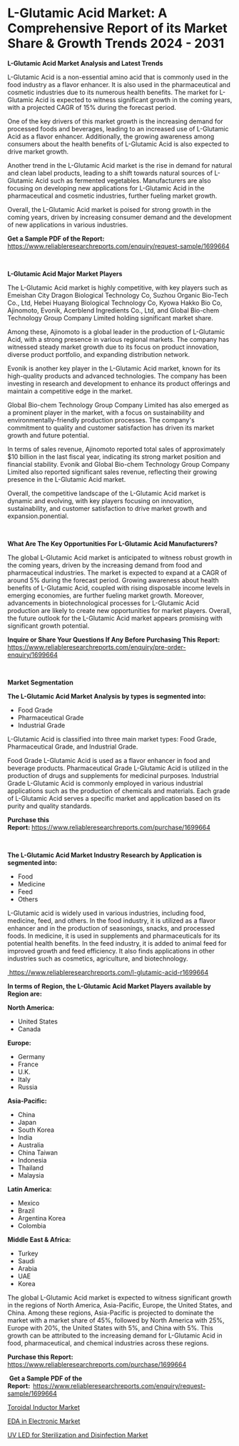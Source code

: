 <p><h1>L-Glutamic Acid Market: A Comprehensive Report of its Market Share & Growth Trends 2024 - 2031</h1></p><p><strong>L-Glutamic Acid Market Analysis and Latest Trends</strong></p>
<p><p>L-Glutamic Acid is a non-essential amino acid that is commonly used in the food industry as a flavor enhancer. It is also used in the pharmaceutical and cosmetic industries due to its numerous health benefits. The market for L-Glutamic Acid is expected to witness significant growth in the coming years, with a projected CAGR of 15% during the forecast period.</p><p>One of the key drivers of this market growth is the increasing demand for processed foods and beverages, leading to an increased use of L-Glutamic Acid as a flavor enhancer. Additionally, the growing awareness among consumers about the health benefits of L-Glutamic Acid is also expected to drive market growth. </p><p>Another trend in the L-Glutamic Acid market is the rise in demand for natural and clean label products, leading to a shift towards natural sources of L-Glutamic Acid such as fermented vegetables. Manufacturers are also focusing on developing new applications for L-Glutamic Acid in the pharmaceutical and cosmetic industries, further fueling market growth.</p><p>Overall, the L-Glutamic Acid market is poised for strong growth in the coming years, driven by increasing consumer demand and the development of new applications in various industries.</p></p>
<p><strong>Get a Sample PDF of the Report:&nbsp;</strong> <a href="https://www.reliableresearchreports.com/enquiry/request-sample/1699664">https://www.reliableresearchreports.com/enquiry/request-sample/1699664</a></p>
<p>&nbsp;</p>
<p><strong>L-Glutamic Acid Major Market Players</strong></p>
<p><p>The L-Glutamic Acid market is highly competitive, with key players such as Emeishan City Dragon Biological Technology Co, Suzhou Organic Bio-Tech Co., Ltd, Hebei Huayang Biological Technology Co, Kyowa Hakko Bio Co, Ajinomoto, Evonik, Acerblend Ingredients Co., Ltd, and Global Bio-chem Technology Group Company Limited holding significant market share.</p><p>Among these, Ajinomoto is a global leader in the production of L-Glutamic Acid, with a strong presence in various regional markets. The company has witnessed steady market growth due to its focus on product innovation, diverse product portfolio, and expanding distribution network.</p><p>Evonik is another key player in the L-Glutamic Acid market, known for its high-quality products and advanced technologies. The company has been investing in research and development to enhance its product offerings and maintain a competitive edge in the market.</p><p>Global Bio-chem Technology Group Company Limited has also emerged as a prominent player in the market, with a focus on sustainability and environmentally-friendly production processes. The company's commitment to quality and customer satisfaction has driven its market growth and future potential.</p><p>In terms of sales revenue, Ajinomoto reported total sales of approximately $10 billion in the last fiscal year, indicating its strong market position and financial stability. Evonik and Global Bio-chem Technology Group Company Limited also reported significant sales revenue, reflecting their growing presence in the L-Glutamic Acid market.</p><p>Overall, the competitive landscape of the L-Glutamic Acid market is dynamic and evolving, with key players focusing on innovation, sustainability, and customer satisfaction to drive market growth and expansion.ponential.</p></p>
<p>&nbsp;</p>
<p><strong>What Are The Key Opportunities For L-Glutamic Acid Manufacturers?</strong></p>
<p><p>The global L-Glutamic Acid market is anticipated to witness robust growth in the coming years, driven by the increasing demand from food and pharmaceutical industries. The market is expected to expand at a CAGR of around 5% during the forecast period. Growing awareness about health benefits of L-Glutamic Acid, coupled with rising disposable income levels in emerging economies, are further fueling market growth. Moreover, advancements in biotechnological processes for L-Glutamic Acid production are likely to create new opportunities for market players. Overall, the future outlook for the L-Glutamic Acid market appears promising with significant growth potential.</p></p>
<p><strong>Inquire or Share Your Questions If Any Before Purchasing This Report:</strong> <a href="https://www.reliableresearchreports.com/enquiry/pre-order-enquiry/1699664">https://www.reliableresearchreports.com/enquiry/pre-order-enquiry/1699664</a></p>
<p>&nbsp;</p>
<p><strong>Market Segmentation</strong></p>
<p><strong>The L-Glutamic Acid Market Analysis by types is segmented into:</strong></p>
<p><ul><li>Food Grade</li><li>Pharmaceutical Grade</li><li>Industrial Grade</li></ul></p>
<p><p>L-Glutamic Acid is classified into three main market types: Food Grade, Pharmaceutical Grade, and Industrial Grade. </p><p>Food Grade L-Glutamic Acid is used as a flavor enhancer in food and beverage products. Pharmaceutical Grade L-Glutamic Acid is utilized in the production of drugs and supplements for medicinal purposes. Industrial Grade L-Glutamic Acid is commonly employed in various industrial applications such as the production of chemicals and materials. Each grade of L-Glutamic Acid serves a specific market and application based on its purity and quality standards.</p></p>
<p><strong>Purchase this Report:&nbsp;</strong><a href="https://www.reliableresearchreports.com/purchase/1699664">https://www.reliableresearchreports.com/purchase/1699664</a></p>
<p>&nbsp;</p>
<p><strong>The L-Glutamic Acid Market Industry Research by Application is segmented into:</strong></p>
<p><ul><li>Food</li><li>Medicine</li><li>Feed</li><li>Others</li></ul></p>
<p><p>L-Glutamic acid is widely used in various industries, including food, medicine, feed, and others. In the food industry, it is utilized as a flavor enhancer and in the production of seasonings, snacks, and processed foods. In medicine, it is used in supplements and pharmaceuticals for its potential health benefits. In the feed industry, it is added to animal feed for improved growth and feed efficiency. It also finds applications in other industries such as cosmetics, agriculture, and biotechnology.</p></p>
<p><a href="https://www.reliableresearchreports.com/l-glutamic-acid-r1699664">&nbsp;https://www.reliableresearchreports.com/l-glutamic-acid-r1699664</a></p>
<p><strong>In terms of Region, the L-Glutamic Acid Market Players available by Region are:</strong></p>
<p>
    <p> <strong> North America: </strong>
        <ul>
            <li>United States</li>
            <li>Canada</li>
        </ul>
        </p> 
    <p> <strong> Europe: </strong>
        <ul>
            <li>Germany</li>
            <li>France</li>
            <li>U.K.</li>
            <li>Italy</li>
            <li>Russia</li>
        </ul>
        </p> 
    <p> <strong> Asia-Pacific: </strong>
        <ul>
            <li>China</li>
            <li>Japan</li>
            <li>South Korea</li>
            <li>India</li>
            <li>Australia</li>
            <li>China Taiwan</li>
            <li>Indonesia</li>
            <li>Thailand</li>
            <li>Malaysia</li>
        </ul>
        </p> 
    <p> <strong> Latin America: </strong>
        <ul>
            <li>Mexico</li>
            <li>Brazil</li>
            <li>Argentina Korea</li>
            <li>Colombia</li>
        </ul>
        </p> 
    <p> <strong> Middle East & Africa: </strong>
        <ul>
            <li>Turkey</li>
            <li>Saudi</li>
            <li>Arabia</li>
            <li>UAE</li>
            <li>Korea</li>
        </ul>
    </p>
    </p>
<p><p>The global L-Glutamic Acid market is expected to witness significant growth in the regions of North America, Asia-Pacific, Europe, the United States, and China. Among these regions, Asia-Pacific is projected to dominate the market with a market share of 45%, followed by North America with 25%, Europe with 20%, the United States with 5%, and China with 5%. This growth can be attributed to the increasing demand for L-Glutamic Acid in food, pharmaceutical, and chemical industries across these regions.</p></p>
<p><strong>Purchase this Report: </strong><a href="https://www.reliableresearchreports.com/purchase/1699664">https://www.reliableresearchreports.com/purchase/1699664</a></p>
<p>&nbsp;<strong>Get a Sample PDF of the Report:&nbsp;&nbsp;</strong><a href="https://www.reliableresearchreports.com/enquiry/request-sample/1699664">https://www.reliableresearchreports.com/enquiry/request-sample/1699664</a></p>
<p><strong></strong></p>
<p><p><a href="https://github.com/wusalecollins540tpqoz/Market-Research-Report-List-2/blob/main/toroidal-inductor-market.md">Toroidal Inductor Market</a></p><p><a href="https://github.com/kathiaseamanalvaradovlprc2h/Market-Research-Report-List-2/blob/main/eda-in-electronic-market.md">EDA in Electronic Market</a></p><p><a href="https://www.linkedin.com/pulse/uv-led-sterilization-disinfectionnbspmarket-focuses-market-epk9e">UV LED for Sterilization and Disinfection Market</a></p></p>